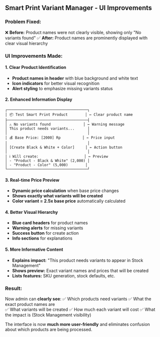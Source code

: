 ## Smart Print Variant Manager - UI Improvements

### Problem Fixed:

❌ **Before:** Product names were not clearly visible, showing only "No variants found"
✅ **After:** Product names are prominently displayed with clear visual hierarchy

### UI Improvements Made:

#### 1. **Clear Product Identification**

-   **Product names in header** with blue background and white text
-   **Icon indicators** for better visual recognition
-   **Alert styling** to emphasize missing variants status

#### 2. **Enhanced Information Display**

```
┌─────────────────────────────────────┐
│ 📦 Test Smart Print Product        │ ← Clear product name
├─────────────────────────────────────┤
│ ⚠️ No variants found               │ ← Warning message
│ This product needs variants...      │
│                                     │
│ 💰 Base Price: [2000] Rp          │ ← Price input
│                                     │
│ [Create Black & White + Color]     │ ← Action button
│                                     │
│ ℹ️ Will create:                     │ ← Preview
│ - "Product - Black & White" (2,000) │
│ - "Product - Color" (5,000)        │
└─────────────────────────────────────┘
```

#### 3. **Real-time Price Preview**

-   **Dynamic price calculation** when base price changes
-   **Shows exactly what variants will be created**
-   **Color variant = 2.5x base price** automatically calculated

#### 4. **Better Visual Hierarchy**

-   **Blue card headers** for product names
-   **Warning alerts** for missing variants
-   **Success button** for create action
-   **Info sections** for explanations

#### 5. **More Informative Content**

-   **Explains impact:** "This product needs variants to appear in Stock Management"
-   **Shows preview:** Exact variant names and prices that will be created
-   **Lists features:** SKU generation, stock defaults, etc.

### Result:

Now admin can **clearly see**:
✅ Which products need variants
✅ What the exact product names are  
✅ What variants will be created
✅ How much each variant will cost
✅ What the impact is (Stock Management visibility)

The interface is now **much more user-friendly** and eliminates confusion about which products are being processed.
